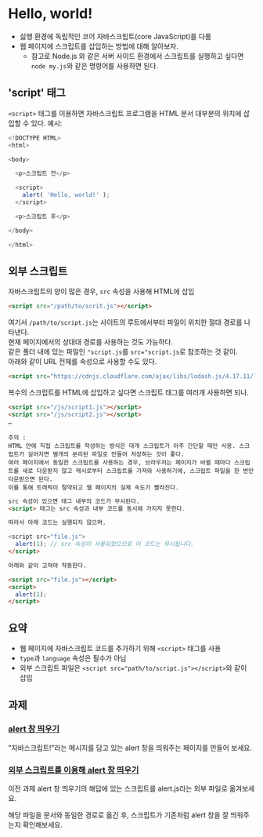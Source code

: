 # Hello, world!
* 싫행 환경에 독립적인 코어 자바스크립트(core JavaScript)를 다룸
* 웹 페이지에 스크립트를 삽입하는 방법에 대해 알아보자.
    * 참고로 Node.js 와 같은 서버 사이드 환경에서 스크립트를 실행하고 싶다면 ```node my.js```와 같은 명령어를 사용하면 된다.
## 'script' 태그
```<script>``` 태그를 이용하면 자바스크립트 프로그램을 HTML 문서 대부분의 위치에 삽입할 수 있다.
예시:
``` javascript
<!DOCTYPE HTML>
<html>

<body>

  <p>스크립트 전</p>

  <script>
    alert( 'Hello, world!' );
  </script>

  <p>스크립트 후</p>

</body>

</html>
```
## 외부 스크립트
자바스크립트의 양이 많은 경우, ```src``` 속성을 사용해 HTML에 삽입
``` html
<script src="/path/to/scrit.js"></script>
```
여기서 ```/path/to/script.js```는 사이트의 루트에서부터 파일이 위치한 절대 경로를 나타낸다. <br />
현재 페이지에서의 상대대 경로를 사용하는 것도 가능하다. <br />
같은 폴더 내에 있는 파일인 ```"script.js```를 ```src="script.js```로 참조하는 것 같이. <br />
아래와 같이 URL 전체를 속성으로 사용할 수도 있다.
``` html
<script src="https://cdnjs.cloudflare.com/ajax/libs/lodash.js/4.17.11/lodash.js"></script>

```
복수의 스크립트를 HTML에 삽입하고 싶다면 스크립트 태그를 여러개 사용하면 되나.
``` html
<script src="/js/script1.js"></script>
<script src="/js/script2.js"></script>
…
```
```
주의 :
HTML 안에 직접 스크립트를 작성하는 방식은 대개 스크립트가 아주 간단할 때만 사용. 스크립트가 길어지면 별개의 분리된 파일로 만들어 저장하는 것이 좋다.
여러 페이지에서 동일한 스크립트를 사용하는 경우, 브라우저는 페이지가 바뀔 때마다 스크립트를 새로 다운받지 않고 캐시로부터 스크립트를 가져와 사용하기에, 스크립트 파일을 한 번만 다운받으면 된다.
이를 통해 트래픽이 절약되고 웹 페이지의 실제 속도가 빨라진다.
```
``` html
src 속성이 있으면 태그 내부의 코드가 무시된다.
<script> 태그는 src 속성과 내부 코드를 동시에 가지지 못한다.

따라서 아래 코드는 실행되지 않으며,

<script src="file.js">
  alert(1); // src 속성이 사용되었으므로 이 코드는 무시됩니다.
</script>

아래와 같이 고쳐야 작동한다.

<script src="file.js"></script>
<script>
  alert(1);
</script>
```
## 요약
* 웹 페이지에 자바스크립트 코드를 추가하기 위해 ```<script>``` 태그를 사용
* ```type```과 ```language``` 속성은 필수가 아님
* 외부 스크립트 파일은 ```<script src="path/to/script.js"></script>```와 같이 삽입
## 과제
### [alert 창 띄우기](2-1.%20task.html)
"자바스크립트!"라는 메시지를 담고 있는 alert 창을 띄워주는 페이지를 만들어 보세요.
### [외부 스크립트를 이용해 alert 창 띄우기](2-1.%20task2.html)
이전 과제 alert 창 띄우기의 해답에 있는 스크립트를 alert.js라는 외부 파일로 옮겨보세요.
   
해당 파일을 문서와 동일한 경로로 옮긴 후, 스크립트가 기존처럼 alert 창을 잘 띄워주는지 확인해보세요.